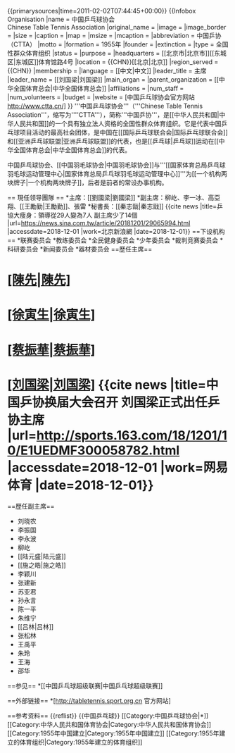 {{primarysources|time=2011-02-02T07:44:45+00:00}}
{{Infobox Organisation
|name                = 中国乒乓球协会<br/>Chinese Table Tennis Association
|original_name       = 
|image               = 
|image_border        = <!-- 另一个图片，用于分隔上一个参数中图片和下面各项参数 -->
|size                = <!-- 图片宽度，默认值：200px -->
|caption             = <!-- 图片标题 -->
|map                 = <!-- 地图图片 -->
|msize               = <!-- 地图宽度，默认值：250px -->
|mcaption            = <!-- 地图标题 -->
|abbreviation        = 中国乒协（CTTA）
|motto               = <!-- 组织宣言 -->
|formation           = 1955年
|founder             = 
|extinction          = <!-- 解散时间 -->
|type                = 全国性群众体育组织
|status              = 
|purpose             = 
|headquarters        = [[北京市|北京市]][[东城区|东城区]]体育馆路4号
|location            = {{CHN}}[[北京|北京]]
|region_served       = {{CHN}}
|membership          = 
|language            = [[中文|中文]]
|leader_title        = 主席
|leader_name         = [[刘国梁|刘国梁]] 
|main_organ          = 
|parent_organization = [[中华全国体育总会|中华全国体育总会]]
|affiliations        = <!-- 附属或分支组织 -->
|num_staff           = <!-- 雇员人数 -->
|num_volunteers      = <!-- 志愿者人数 -->
|budget              = <!-- 预算 -->
|website             = [中国乒乓球协会官方网站 http://www.ctta.cn/] 
}}
'''中国乒乓球协会'''（'''Chinese Table Tennis Association'''，缩写为''''CTTA'''），简称'''中国乒协'''，是[[中华人民共和国|中华人民共和国]]的一个具有独立法人资格的全国性群众体育组织。它是代表中国乒乓球项目活动的最高社会团体，是中国在[[国际乒乓球联合会|国际乒乓球联合会]]和[[亚洲乒乓球联盟|亚洲乒乓球联盟]]的代表，也是[[乒乓球|乒乓球]]运动在[[中华全国体育总会|中华全国体育总会]]的代表。

中国乒乓球协会、[[中国羽毛球协会|中国羽毛球协会]]与'''[[国家体育总局乒乓球羽毛球运动管理中心|国家体育总局乒乓球羽毛球运动管理中心]]'''为[[一个机构两块牌子|一个机构两块牌子]]，后者是前者的常设办事机构。

== 現任领导團隊 ==
*主席：[[劉國梁|劉國梁]]
*副主席：柳屹、李一冰、高亞翔、[[王勵勤|王勵勤]]、張雷
*秘書長：[[秦志戩|秦志戩]] <ref>{{cite news |title=乒協大瘦身：領導從29人變為7人 副主席少了14個 |url=https://news.sina.com.tw/article/20181201/29065994.html |accessdate=2018-12-01 |work=北京新浪網 |date=2018-12-01}}</ref>
==下设机构==
*联赛委员会
*教练委员会
*全民健身委员会
*少年委员会
*裁判竞赛委员会
*科研委员会
*新闻委员会
*器材委员会
==歷任主席==
# [[陳先|陳先]](1955年-1979年)
# [[徐寅生|徐寅生]](1979年-2009年，于1995年-1999年任[[国际乒联|国际乒联]]主席)
# [[蔡振華|蔡振華]](2009年-2018年)
# [[刘国梁|刘国梁]](2018年- ) <ref>{{cite news |title=中国乒协换届大会召开 刘国梁正式出任乒协主席 |url=http://sports.163.com/18/1201/10/E1UEDMF300058782.html |accessdate=2018-12-01 |work=网易体育 |date=2018-12-01}}</ref>

==歷任副主席==

* 刘晓农
* 李振国 
* 李永波 
* 柳屹
* [[陆元盛|陆元盛]]
* [[施之皓|施之皓]]
* 李颖川
* 张建新
* 苏亚君
* 孙永言
* 陈一平
* 朱维宁 
* [[吕林|吕林]]
* 张松林
* 王禹平
* 朱玲
* 王海
* 邵华

==参见==
*[[中国乒乓球超级联赛|中国乒乓球超级联赛]]

==外部链接==
*[http://tabletennis.sport.org.cn 官方网站]

==参考资料==
{{reflist}}
{{中国乒乓球}}
[[Category:中国乒乓球协会|*]]
[[Category:中华人民共和国体育协会|Category:中华人民共和国体育协会]]
[[Category:1955年中国建立|Category:1955年中国建立]]
[[Category:1955年建立的体育组织|Category:1955年建立的体育组织]]